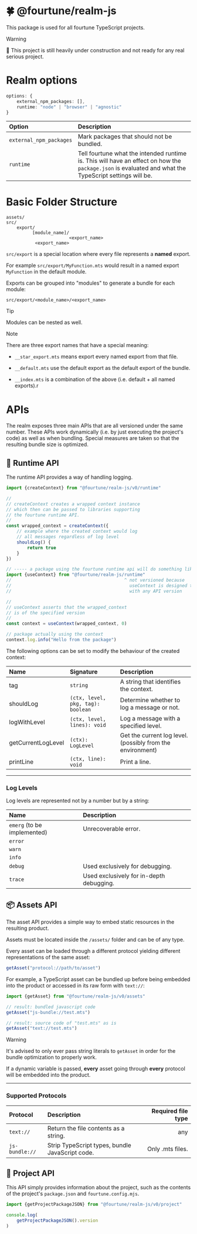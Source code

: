 # 🍀 @fourtune/realm-js

This package is used for all fourtune TypeScript projects.

> [!WARNING]  
> 🚧 This project is still heavily under construction and not ready for any real serious project.

# Realm options

```ts
options: {
	external_npm_packages: [],
	runtime: "node" | "browser" | "agnostic"
}
```

|Option|Description|
|:---|:---|
|`external_npm_packages`|Mark packages that should not be bundled.|
|`runtime`|Tell fourtune what the intended runtime is. This will have an effect on how the `package.json` is evaluated and what the TypeScript settings will be.|

# Basic Folder Structure

```
assets/
src/
    export/
          [module_name]/
                        <export_name>
           <export_name>
```

`src/export` is a special location where every file represents a **named** export.

For example `src/export/MyFunction.mts` would result in a named export `MyFunction` in the default module.

Exports can be grouped into "modules" to generate a bundle for each module:

`src/export/<module_name>/<export_name>`

> [!TIP]
> Modules can be nested as well.

> [!NOTE]  
> There are three export names that have a special meaning:
> 
> - `__star_export.mts` means export every named export from that file.
> 
> - `__default.mts` use the default export as the default export of the bundle.
> 
> - `__index.mts` is a combination of the above (i.e. default + all named exports).r

# APIs

The realm exposes three main APIs that are all versioned under the same number. These APIs work dynamically (i.e. by just executing the project's code) as well as when bundling. Special measures are taken so that the resulting bundle size is optimized.

## 🔌 Runtime API

The runtime API provides a way of handling logging.

```ts
import {createContext} from "@fourtune/realm-js/v0/runtime"

//
// createContext creates a wrapped context instance
// which then can be passed to libraries supporting
// the fourtune runtime API.
//
const wrapped_context = createContext({
    // example where the created context would log 
    // all messages regardless of log level
    shouldLog() {
        return true
    }
})

// ----- a package using the fourtune runtime api will do something like this internally: ----- 
import {useContext} from "@fourtune/realm-js/runtime"
//                                           ^ not versioned because
//                                             useContext is designed to work
//                                             with any API version

//
// useContext asserts that the wrapped_context
// is of the specified version
//
const context = useContext(wrapped_context, 0)

// package actually using the context
context.log.info("Hello from the package")
```

The following options can be set to modify the behaviour of the created context:

|Name|Signature|Description
|:---|:---|:---|
|tag|`string`|A string that identifies the context.|
|shouldLog|`(ctx, level, pkg, tag): boolean`|Determine whether to log a message or not.|
|logWithLevel|`(ctx, level, lines): void`|Log a message with a specified level.|
|getCurrentLogLevel|`(ctx): LogLevel`|Get the current log level. (possibly from the environment)|
|printLine|`(ctx, line): void`|Print a line.|

---

### Log Levels

Log levels are represented not by a number but by a string:

|Name|Description|
|:---|:---|
|`emerg` (to be implemented)|Unrecoverable error.|
|`error`||
|`warn`||
|`info`||
|`debug`|Used exclusively for debugging.|
|`trace`|Used exclusively for in-depth debugging.|

	
## 📦 Assets API

The asset API provides a simple way to embed static resources in the resulting product.

Assets must be located inside the `/assets/` folder and can be of any type.

Every asset can be loaded through a different protocol yielding different representations of the same asset:

```ts
getAsset("protocol://path/to/asset")
```

For example, a TypeScript asset can be bundled up before being embedded into the product or accessed in its raw form with `text://`:

```ts
import {getAsset} from "@fourtune/realm-js/v0/assets"

// result: bundled javascript code
getAsset("js-bundle://test.mts")

// result: source code of "test.mts" as is
getAsset("text://test.mts")
```

> [!WARNING]  
> It's advised to only ever pass string literals to `getAsset` in order for the bundle optimization to properly work.
> 
> If a dynamic variable is passed, **every** asset going through **every** protocol will be embedded into the product. 

---

### Supported Protocols

|Protocol|Description|Required file type|
|:---|:---|---:|
|`text://`|Return the file contents as a string.|any|
|`js-bundle://`|Strip TypeScript types, bundle JavaScript code.|Only .mts files.|

## 📜 Project API

This API simply provides information about the project, such as the contents of the project's `package.json` and `fourtune.config.mjs`.

```ts
import {getProjectPackageJSON} from "@fourtune/realm-js/v0/project"

console.log(
    getProjectPackageJSON().version
)
```
